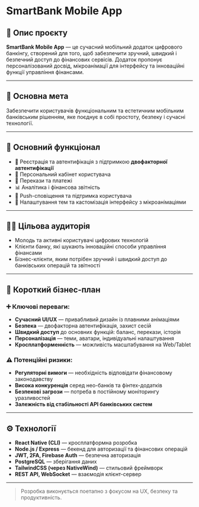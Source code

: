 # SmartBank Mobile App

## 📱 Опис проєкту

**SmartBank Mobile App** — це сучасний мобільний додаток цифрового банкінгу, створений для того, щоб забезпечити зручний, швидкий і безпечний доступ до фінансових сервісів. Додаток пропонує персоналізований досвід, мікроанімації для інтерфейсу та інноваційні функції управління фінансами.

---

## 🎯 Основна мета

Забезпечити користувачів функціональним та естетичним мобільним банківським рішенням, яке поєднує в собі простоту, безпеку і сучасні технології.

---

## 🔑 Основний функціонал

- 🔐 Реєстрація та автентифікація з підтримкою **двофакторної автентифікації**
- 👤 Персональний кабінет користувача
- 💸 Перекази та платежі
- 📊 Аналітика і фінансова звітність
- 🔔 Push-сповіщення та підтримка користувача
- 🎨 Налаштування тем та кастомізація інтерфейсу з мікроанімаціями

---

## 🧑‍💼 Цільова аудиторія

- Молодь та активні користувачі цифрових технологій
- Клієнти банку, які шукають інноваційні способи управління фінансами
- Бізнес-клієнти, яким потрібен зручний і швидкий доступ до банківських операцій та звітності

---

## 🧠 Короткий бізнес-план

### ➕ Ключові переваги:

- **Сучасний UI/UX** — привабливий дизайн із плавними анімаціями
- **Безпека** — двофакторна автентифікація, захист сесій
- **Швидкий доступ** до основних функцій: баланс, перекази, історія
- **Персоналізація** — теми, аватари, індивідуальні налаштування
- **Кросплатформенність** — можливість масштабування на Web/Tablet

### ⚠️ Потенційні ризики:

- **Регуляторні вимоги** — необхідність відповідати фінансовому законодавству
- **Висока конкуренція** серед нео-банків та фінтех-додатків
- **Безпекові загрози** — потреба в постійному моніторингу уразливостей
- **Залежність від стабільності API банківських систем**

---

## ⚙️ Технології

- **React Native (CLI)** — кросплатформна розробка
- **Node.js / Express** — бекенд для авторизації та фінансових операцій
- **JWT, 2FA, Firebase Auth** — безпечна авторизація
- **PostgreSQL** — зберігання даних
- **TailwindCSS (через NativeWind)** — стильовий фреймворк
- **REST API, WebSocket** — взаємодія клієнт-сервер

---

> Розробка виконується поетапно з фокусом на UX, безпеку та продуктивність.
